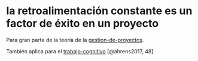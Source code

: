 # la retroalimentación constante es un factor de éxito en un proyecto

Para gran parte de la teoría de la [gestion-de-proyectos](gestion-de-proyectos.md).

También aplica para el [trabajo-cognitivo](trabajo-cognitivo.md) [@ahrens2017, 48]
